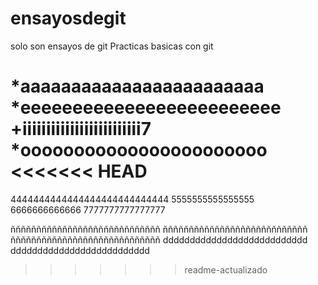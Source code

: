 # ensayosdegit
solo son ensayos de git
Practicas basicas con git

*aaaaaaaaaaaaaaaaaaaaaaaa
*eeeeeeeeeeeeeeeeeeeeeeeee
+iiiiiiiiiiiiiiiiiiiiiiiii7
*ooooooooooooooooooooooo
<<<<<<< HEAD
=======


4444444444444444444444444444
5555555555555555
6666666666666
7777777777777777

ñññññññññññññññññññññññññññññ
ññññññññññññññññññññññññññññ
ñññññññññññññññññññññññññññññ
ddddddddddddddddddddddddddd
dddddddddddddddddddddddddd
>>>>>>> readme-actualizado
